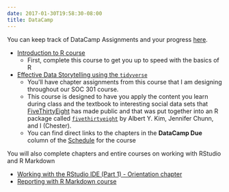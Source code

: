 ```yaml
---
date: 2017-01-30T19:58:30-08:00
title: DataCamp
---
```


You can keep track of DataCamp Assignments and your progress [here](https://www.datacamp.com/groups/soc-301-spring-2017/assignments).

- [Introduction to R course](https://www.datacamp.com/groups/soc-301-spring-2017/assignments/2772)
  - First, complete this course to get you up to speed with the basics of R
- [Effective Data Storytelling using the `tidyverse`](https://www.datacamp.com/groups/soc-301-spring-2017/assignments/2772)
  - You'll have chapter assignments from this course that I am designing throughout our SOC 301 course.
  - This course is designed to have you apply the content you learn during class and the textbook to interesting social data sets that [FiveThirtyEight](http://fivethirtyeight.com) has made public and that was put together into an R package called [`fivethirtyeight`](https://cran.r-project.org/web/packages/fivethirtyeight/vignettes/fivethirtyeight.html) by Albert Y. Kim, Jennifer Chunn, and I (Chester).
  - You can find direct links to the chapters in the **DataCamp Due** column of the [Schedule](https://ismayc.github.io/soc301_s2017/schedule/) for the course
  
You will also complete chapters and entire courses on working with RStudio and R Markdown

- [Working with the RStudio IDE (Part 1) - Orientation chapter](https://campus.datacamp.com/courses/working-with-the-rstudio-ide-part-1/orientation?ex=1)
- [Reporting with R Markdown course](https://www.datacamp.com/courses/reporting-with-r-markdown)